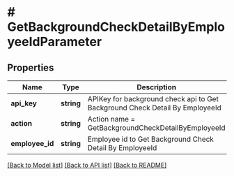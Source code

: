 # # GetBackgroundCheckDetailByEmployeeIdParameter

## Properties

Name | Type | Description | Notes
------------ | ------------- | ------------- | -------------
**api_key** | **string** | APIKey for background check api to Get Background Check Detail By EmployeeId |
**action** | **string** | Action name &#x3D; GetBackgroundCheckDetailByEmployeeId |
**employee_id** | **string** | Employee id to Get Background Check Detail By EmployeeId |

[[Back to Model list]](../../README.md#models) [[Back to API list]](../../README.md#endpoints) [[Back to README]](../../README.md)
